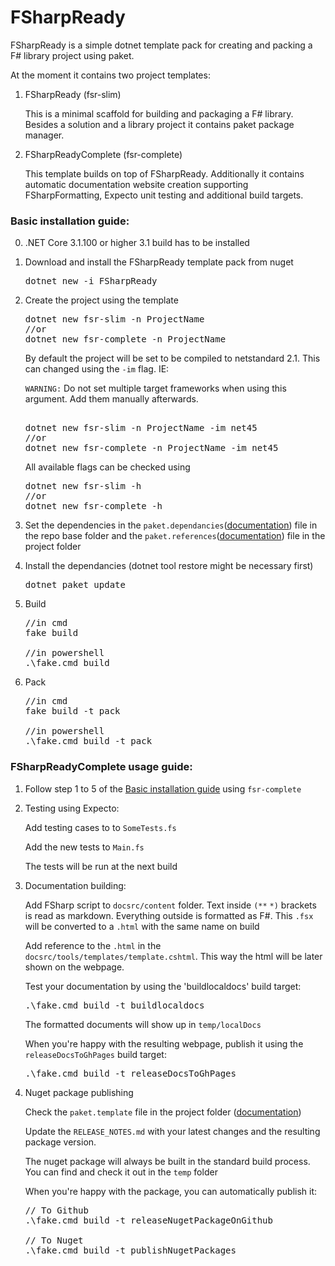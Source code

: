 # FSharpReady

FSharpReady is a simple dotnet template pack for creating and packing a F# library project using paket. 

At the moment it contains two project templates:
1. FSharpReady (fsr-slim)

   This is a minimal scaffold for building and packaging a F# library. Besides a solution and a library project it contains paket package manager.
   
2. FSharpReadyComplete (fsr-complete)

   This template builds on top of FSharpReady. Additionally it contains automatic documentation website creation supporting FSharpFormatting, Expecto unit testing and additional 
   build targets.

### Basic installation guide:

0. .NET Core 3.1.100 or higher 3.1 build has to be installed

1. Download and install the FSharpReady template pack from nuget

   <pre>
   dotnet new -i FSharpReady
   </pre>

2. Create the project using the template

   <pre>
   dotnet new fsr-slim -n ProjectName
   //or
   dotnet new fsr-complete -n ProjectName
   </pre>
   
   By default the project will be set to be compiled to netstandard 2.1. This can changed using the `-im` flag. IE: 
   
   `WARNING:` Do not set multiple target frameworks when using this argument. Add them manually afterwards.
   <pre>
   
   dotnet new fsr-slim -n ProjectName -im net45
   //or
   dotnet new fsr-complete -n ProjectName -im net45
   </pre>
   
   All available flags can be checked using
   
   <pre>
   dotnet new fsr-slim -h
   //or
   dotnet new fsr-complete -h
   </pre>

3. Set the dependencies in the `paket.dependancies`([documentation](https://fsprojects.github.io/Paket/dependencies-file.html)) file in the repo base folder and the `paket.references`([documentation](https://fsprojects.github.io/Paket/references-files.html)) file in the project folder

4. Install the dependancies (dotnet tool restore might be necessary first)

   <pre>
   dotnet paket update
   </pre>
  
5. Build
   
   <pre>
   //in cmd
   fake build
  
   //in powershell
   .\fake.cmd build
   </pre>  
  
6. Pack

   <pre>
   //in cmd
   fake build -t pack
  
   //in powershell
   .\fake.cmd build -t pack
   </pre>   
 
 ### FSharpReadyComplete usage guide: 

1. Follow step 1 to 5 of the [Basic installation guide](https://github.com/dotnetlife/FSharpReady#basic-installation-guide) using `fsr-complete`

2. Testing using Expecto:
   
   Add testing cases to to `SomeTests.fs`
   
   Add the new tests to `Main.fs`
   
   The tests will be run at the next build
   
3. Documentation building:

   Add FSharp script to `docsrc/content` folder. Text inside `(**` `*)` brackets is read as markdown. Everything outside is formatted as F#. This `.fsx` will be converted to a `.html` with the same name on build
   
   Add reference to the `.html` in the `docsrc/tools/templates/template.cshtml`. This way the html will be later shown on the webpage.
   
   Test your documentation by using the 'buildlocaldocs' build target:
   
   <pre>
   .\fake.cmd build -t buildlocaldocs
   </pre>
   
   The formatted documents will show up in `temp/localDocs`
   
   When you're happy with the resulting webpage, publish it using the `releaseDocsToGhPages` build target:
   
   <pre>
   .\fake.cmd build -t releaseDocsToGhPages
   </pre>
   
4. Nuget package publishing
   
   Check the `paket.template` file in the project folder ([documentation](https://fsprojects.github.io/Paket/template-files.html))
   
   Update the `RELEASE_NOTES.md` with your latest changes and the resulting package version.
   
   The nuget package will always be built in the standard build process. You can find and check it out in the `temp` folder
   
   When you're happy with the package, you can automatically publish it:

   <pre>
   // To Github
   .\fake.cmd build -t releaseNugetPackageOnGithub
   
   // To Nuget
   .\fake.cmd build -t publishNugetPackages
   </pre>
